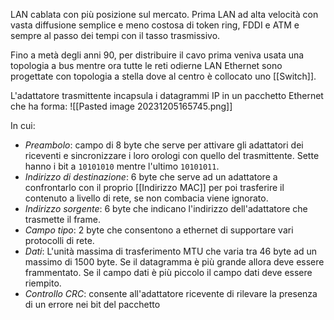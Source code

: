 LAN cablata con più posizione sul mercato. Prima LAN ad alta velocità con vasta diffusione semplice e meno costosa di token ring, FDDI e ATM e sempre al passo dei tempi con il tasso trasmissivo.

Fino a metà degli anni 90, per distribuire il cavo prima veniva usata una topologia a bus mentre ora tutte le reti odierne LAN Ethernet sono progettate con topologia a stella dove al centro è collocato uno [[Switch]]. 

L'adattatore trasmittente incapsula i datagrammi IP in un pacchetto Ethernet che ha forma:
![[Pasted image 20231205165745.png]]

In cui:
- _Preambolo_: campo di 8 byte che serve per attivare gli adattatori dei riceventi e sincronizzare i loro orologi con quello del trasmittente. Sette hanno i bit a `10101010` mentre l'ultimo `10101011`.
- _Indirizzo di destinazione_: 6 byte che serve ad un adattatore a confrontarlo con il proprio [[Indirizzo MAC]] per poi trasferire il contenuto a livello di rete, se non combacia viene ignorato.
- _Indirizzo sorgente_: 6 byte che indicano l'indirizzo dell'adattatore che trasmette il frame.
- _Campo tipo_: 2 byte che consentono a ethernet di supportare vari protocolli di rete.
- _Dati_: L'unità massima di trasferimento MTU che varia tra 46 byte ad un massimo di 1500 byte. Se il datagramma è più grande allora deve essere frammentato. Se il campo dati è più piccolo il campo dati deve essere riempito.
- _Controllo CRC_: consente all'adattatore ricevente di rilevare la presenza di un errore nei bit del pacchetto

